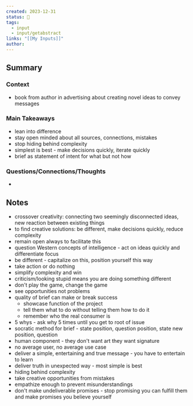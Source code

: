 ```yaml
---
created: 2023-12-31
status: 🔴
tags:
  - input
  - input/getabstract
links: "[[My Inputs]]"
author:
---
```

## Summary
### Context
- book from author in advertising about creating novel ideas to convey messages
### Main Takeaways
- lean into difference
- stay open minded about all sources, connections, mistakes
- stop hiding behind complexity
- simplest is best - make decisions quickly, iterate quickly
- brief as statement of intent for what but not how
### Questions/Connections/Thoughts
- 
## Notes
- crossover creativity: connecting two seemingly disconnected ideas, new reaction between existing things
- to find creative solutions: be different, make decisions quickly, reduce complexity
- remain open always to facilitate this
- question Western concepts of intelligence - act on ideas quickly and differentiate focus
- be different - capitalize on this, position yourself this way
- take action or do nothing
- simplify complexity and win
- criticism/looking stupid means you are doing something different
- don't play the game, change the game
- see opportunities not problems
- quality of brief can make or break success
	- showcase function of the project 
	- tell them what to do without telling them how to do it
	- remember who the real consumer is
- 5 whys - ask why 5 times until you get to root of issue
- socratic method for brief - state position, question position, state new position, question
- human component - they don't want art they want signature
- no average user, no average use case
- deliver a simple, entertaining and true message - you have to entertain to learn
- deliver truth in unexpected way - most simple is best
- hiding behind complexity
- take creative opportunities from mistakes
- empathize enough to prevent misunderstandings
- don't make undeliverable promises - stop promising you can fulfill them and make promises you believe yourself
